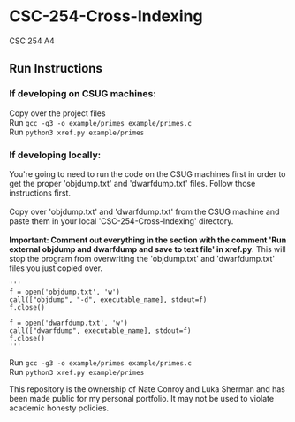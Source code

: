 # CSC-254-Cross-Indexing
CSC 254 A4

## Run Instructions
### If developing on CSUG machines:
Copy over the project files<br>
Run `gcc -g3 -o example/primes example/primes.c`<br>
Run `python3 xref.py example/primes`

### If developing locally:
You're going to need to run the code on the CSUG machines first in order to get the proper 'objdump.txt' and 'dwarfdump.txt' files. Follow those instructions first.<br><br>
Copy over 'objdump.txt' and 'dwarfdump.txt' from the CSUG machine and paste them in your local 'CSC-254-Cross-Indexing' directory.<br><br>
**Important: Comment out everything in the section with the comment 'Run external objdump and dwarfdump and save to text file' in xref.py**. This will stop the program from overwriting the 'objdump.txt' and 'dwarfdump.txt' files you just copied over.<br>
```
'''
f = open('objdump.txt', 'w')
call(["objdump", "-d", executable_name], stdout=f)
f.close()

f = open('dwarfdump.txt', 'w')
call(["dwarfdump", executable_name], stdout=f)
f.close()
'''
```
Run `gcc -g3 -o example/primes example/primes.c`<br>
Run `python3 xref.py example/primes`

This repository is the ownership of Nate Conroy and Luka Sherman and has been made public for my personal portfolio. It may not be used to violate academic honesty policies.
